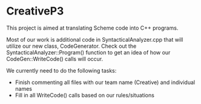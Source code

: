 # CreativeP3

This project is aimed at translating Scheme code into C++ programs.

Most of our work is additional code in SyntacticalAnalyzer.cpp that will utilize our new class, CodeGenerator.
Check out the SyntacticalAnalyzer::Program() function to get an idea of how our CodeGen::WriteCode() calls will occur.

We currently need to do the following tasks:
- Finish commenting all files with our team name (Creative) and individual names
- Fill in all WriteCode() calls based on our rules/situations
